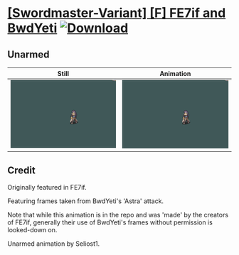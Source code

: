 # [\[Swordmaster-Variant\] \[F\] FE7if and BwdYeti](./) [![Download](https://img.shields.io/badge/Download--red?style=social&logo=github)](https://minhaskamal.github.io/DownGit/#/home?url=https://github.com/Klokinator/FE-Repo/tree/main/Battle%20Animations%2FInfantry%20-%20(Swd)%20Myrms%20and%20Swordmasters%2F%5BSwordmaster-Variant%5D%20%5BF%5D%20FE7if%20and%20BwdYeti%2F8.%20Unarmed)

## Unarmed

| Still | Animation |
| :---: | :-------: |
| ![Unarmed still](./Unarmed_000.png) | ![Unarmed](./Unarmed.gif) |

## Credit

Originally featured in FE7if.

Featuring frames taken from BwdYeti's 'Astra' attack.

Note that while this animation is in the repo and was 'made' by the creators of FE7if, generally their use of BwdYeti's frames without permission is looked-down on.

Unarmed animation by Seliost1.
